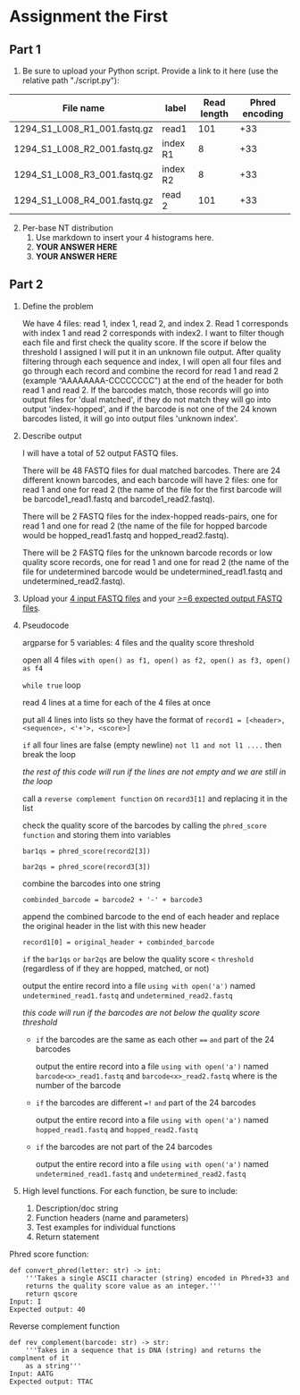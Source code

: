 # Assignment the First

## Part 1
1. Be sure to upload your Python script. Provide a link to it here (use the relative path "./script.py"):

| File name | label | Read length | Phred encoding |
|---|---|---|---|
| 1294_S1_L008_R1_001.fastq.gz |  read1 | 101 | +33 |
| 1294_S1_L008_R2_001.fastq.gz | index R1 | 8 | +33 |
| 1294_S1_L008_R3_001.fastq.gz | index R2 | 8 | +33 |
| 1294_S1_L008_R4_001.fastq.gz | read 2 | 101 | +33 |

2. Per-base NT distribution
    1. Use markdown to insert your 4 histograms here.
    2. **YOUR ANSWER HERE**
    3. **YOUR ANSWER HERE**
    
## Part 2
1. Define the problem

   We have 4 files: read 1, index 1, read 2, and index 2. Read 1 corresponds with index 1 and read 2 corresponds with index2. I want to filter though each file and first check the quality score. If the score if below the threshold I assigned I will put it in an unknown file output. After quality filtering through each sequence and index, I will open all four files and go through each record and combine the record for read 1 and read 2 (example “AAAAAAAA-CCCCCCCC") at the end of the header for both read 1 and read 2. If the barcodes match, those records will go into output files for 'dual matched', if they do not match they will go into output 'index-hopped', and if the barcode is not one of the 24 known barcodes listed, it will go into output files 'unknown index'. 
   
3. Describe output

   I will have a total of 52 output FASTQ files.

   There will be 48 FASTQ files for dual matched barcodes. There are 24 different known barcodes, and each barcode will have 2 files: one for read 1 and one for read 2 (the name of the file for the first barcode will be barcode1_read1.fastq and barcode1_read2.fastq).

   There will be 2 FASTQ files for the index-hopped reads-pairs, one for read 1 and one for read 2 (the name of the file for hopped barcode would be hopped_read1.fastq and hopped_read2.fastq).

   There will be 2 FASTQ files for the unknown barcode records or low quality score records, one for read 1 and one for read 2 (the name of the file for undetermined barcode would be undetermined_read1.fastq and undetermined_read2.fastq). 
   
5. Upload your [4 input FASTQ files](../TEST-input_FASTQ) and your [>=6 expected output FASTQ files](../TEST-output_FASTQ).

6. Pseudocode

   argparse for 5 variables: 4 files and the quality score threshold

   open all 4 files `with open() as f1, open() as f2, open() as f3, open() as f4`

   `while true` loop

   read 4 lines at a time for each of the 4 files at once

   put all 4 lines into lists so they have the format of `record1 = [<header>, <sequence>, <'+'>, <score>]`

   `if` all four lines are false (empty newline) `not l1 and not l1 ....` then break the loop

   *the rest of this code will run if the lines are not empty and we are still in the loop*

   call a `reverse complement function` on `record3[1]` and replacing it in the list

   check the quality score of the barcodes by calling the `phred_score function` and storing them into variables

   `bar1qs = phred_score(record2[3])`
   
   `bar2qs = phred_score(record3[3])`
   
   combine the barcodes into one string
   
   `combinded_barcode = barcode2 + '-' + barcode3`
   
    append the combined barcode to the end of each header and replace the original header in the list with this new header

   `record1[0] = original_header + combinded_barcode`
   
    `if` the `bar1qs` `or` `bar2qs` are below the quality score `<` `threshold` (regardless of if they are hopped, matched, or not)

   output the entire record into a file `using with open('a')` named `undetermined_read1.fastq` and `undetermined_read2.fastq`

   *this code will run if the barcodes are not below the quality score threshold*
   
   - `if` the barcodes are the same as each other `==` `and` part of the 24 barcodes

     output the entire record into a file `using with open('a')` named `barcode<x>_read1.fastq` and `barcode<x>_read2.fastq` where <x> is the number of the barcode
     
   - `if` the barcodes are different `=!` `and` part of the 24 barcodes

     output the entire record into a file `using with open('a')` named `hopped_read1.fastq` and `hopped_read2.fastq`
     
   - `if` the barcodes are not part of the 24 barcodes
     
     output the entire record into a file `using with open('a')` named `undetermined_read1.fastq` and `undetermined_read2.fastq`
   

8. High level functions. For each function, be sure to include:
    1. Description/doc string
    2. Function headers (name and parameters)
    3. Test examples for individual functions
    4. Return statement

Phred score function:
  
    def convert_phred(letter: str) -> int:
        '''Takes a single ASCII character (string) encoded in Phred+33 and
        returns the quality score value as an integer.'''
        return qscore
    Input: I
    Expected output: 40
       
Reverse complement function

    def rev_complement(barcode: str) -> str:
        '''Takes in a sequence that is DNA (string) and returns the complment of it
        as a string'''
    Input: AATG
    Expected output: TTAC

